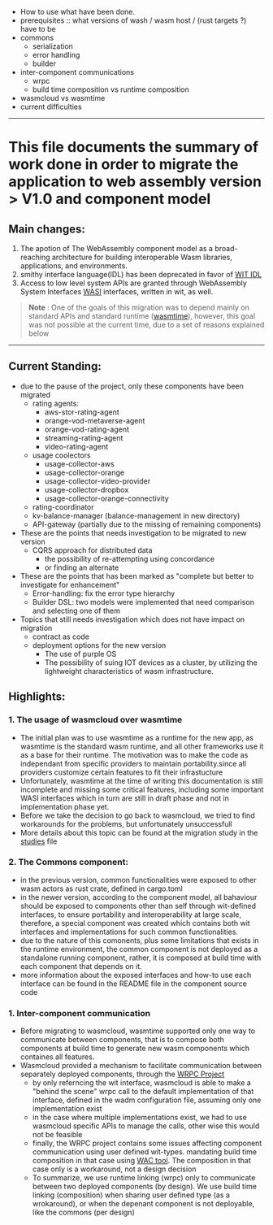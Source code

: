 - How to use what have been done.
- prerequisites ::  what versions of wash / wasm host / (rust targets ?) have to be 
- commons
    - serialization
    - error handling
    - builder
- inter-component communications
    - wrpc
    - build time composition vs runtime composition
- wasmcloud vs wasmtime
- current difficulties
---
# This file documents the summary of work done in order to migrate the application to web assembly version > V1.0 and component model
## Main changes:
1. The apotion of The WebAssembly component model as a broad-reaching architecture for building interoperable Wasm libraries, applications, and environments.
2. smithy interface language(IDL) has been deprecated in favor of [WIT IDL](https://github.com/WebAssembly/component-model/blob/main/design/mvp/WIT.md)
3. Access to low level system APIs are granted through WebAssembly System Interfaces [WASI](https://wasi.dev/) interfaces, written in wit, as well.
> __Note__ : One of the goals of this migration was to depend mainly on standard APIs and standard runtime ([wasmtime](https://wasmtime.dev/)), however, this goal was not possible at the current time, due to a set of reasons explained below
---
## Current Standing:
- due to the pause of the project, only these components have been migrated
    - rating agents:
        - aws-stor-rating-agent
        - orange-vod-metaverse-agent
        - orange-vod-rating-agent
        - streaming-rating-agent
        - video-rating-agent
    - usage coolectors
        - usage-collector-aws
        - usage-collector-orange
        - usage-collector-video-provider
        - usage-collector-dropbox
        - usage-collector-orange-connectivity
    - rating-coordinator
    - kv-balance-manager (balance-management in new directory)
    - API-gateway (partially due to the missing of remaining components)
- These are the points that needs investigation to be migrated to new version
    - CQRS approach for distributed data
        - the possibility of re-attempting using concordance 
        - or finding an alternate
- These are the points that has been marked as "complete but better to investigate for enhancement"
    - Error-handling: fix the error type hierarchy
    - Builder DSL: two models were implemented that need comparison and selecting one of them
- Topics that still needs investigation which does not have impact on migration
    - contract as code
    - deployment options for the new version
        - The use of purple OS
        - The possibility of suing IOT devices as a cluster, by utilizing the lightweight characteristics of wasm infrastructure.

## Highlights:
### 1. The usage of wasmcloud over wasmtime
- The initial plan was to use wasmtime as a runtime for the new app, as wasmtime is the standard wasm runtime, and all other frameworks use it as a base for their runtime. The motivation was to make the code as independant from specific providers to maintain portability.since all providers customize certain features to fit their infrastucture
- Unfortunately, wasmtime at the time of writing this documentation is still incomplete and missing some critical features, including some important WASI interfaces which in turn are still in draft phase and not in implementation phase yet.
- Before we take the decision to go back to wasmcloud, we tried to find workarounds for the problems, but unfortunately unsuccessfull
- More details about this topic can be found at the migration study in the [studies](./src/STUDIES/migration-towards-wasmv1.md) file
### 2. The Commons component:
- in the previous version, common functionalities were exposed to other wasm actors as rust crate, defined in cargo.toml
- in the newer version, according to the component model, all bahaviour should be exposed to components other than self through wit-defined interfaces, to ensure portability and interoperability at large scale, therefore, a special component was created which contains both wit interfaces and implementations for such common functionalities.
- due to the nature of this comonents, plus some limitations that exists in the runtime environment, the common component is not deployed as a standalone running component, rather, it is composed at build time with each component that depends on it.
- more information about the exposed interfaces and how-to use each interface can be found in the README file in the component source code
### 1. Inter-component communication
- Before migrating to wasmcloud, wasmtime supported only one way to communicate between components, that is to compose both components at build time to generate new wasm components which containes all features.
- Wasmcloud provided a mechanism to facilitate communication between separately deployed components, through the [WRPC Project](https://github.com/bytecodealliance/wrpc)
   - by only referncing the wit interface, wasmcloud is able to make a "behind the scene" wrpc call to the default implementation of that interface, defined in the wadm configuration file, assuming only one implementation exist
   - in the case where multiple implementations exist, we had to use wasmcloud specific APIs to manage the calls, other wise this would not be feasible
   - finally, the WRPC project contains some issues affecting component communication using user defined wit-types. mandating build time composition in that case using [WAC tool](https://github.com/bytecodealliance/wac). The composition in that case only is a workaround, not a design decision
   - To summarize, we use runtime linking (wrpc) only to communicate between two deployed components (by design). We use build time linking (composition) when sharing user defined type (as a wrokaround), or when the depenant component is not deployable, like the commons (per design)
